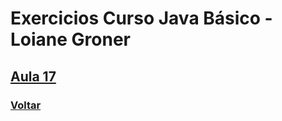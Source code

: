 # Exercicios Curso Java Básico - Loiane Groner

## [Aula 17](https://github.com/lex4brao/01.CURSOS.E.ESTUDOS/blob/main/05.EXERCICIOS.DE.JAVA/01.Exercicios.Java.Basico.-.Loiane.Groner/Aula17/README.md)

### [Voltar](../README.md)
